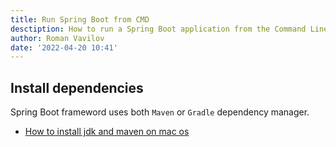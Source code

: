 ```yaml
---
title: Run Spring Boot from CMD
desctiption: How to run a Spring Boot application from the Command Line
author: Roman Vavilov
date: '2022-04-20 10:41'
---
```


## Install dependencies

Spring Boot frameword uses both `Maven` or `Gradle` dependency manager.
- [How to install jdk and maven on mac os]()


